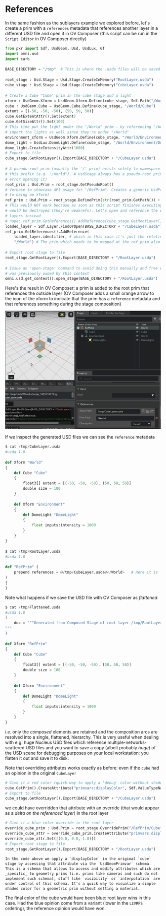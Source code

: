 # References

In the same fashion as the sublayers example we explored before, let's create a prim with a `references` metadata that references another layer in a different USD file and open it in OV Composer (this script can be run in the `Script Editor` in OV Composer directly)

```python
from pxr import Sdf, UsdGeom, Usd, UsdLux, Gf
import omni.usd
import carb

BASE_DIRECTORY = "/tmp"  # This is where the .usda files will be saved

root_stage : Usd.Stage = Usd.Stage.CreateInMemory("RootLayer.usda")
cube_stage : Usd.Stage = Usd.Stage.CreateInMemory("CubeLayer.usda")

# Create a Cube "Cube" prim in the cube stage and a light
xform : UsdGeom.Xform = UsdGeom.Xform.Define(cube_stage, Sdf.Path("/World"))
cube : UsdGeom.Cube = UsdGeom.Cube.Define(cube_stage, "/World/Cube")
extent = [(-50, -50, -50), (50, 50, 50)]
cube.GetExtentAttr().Set(extent)
cube.GetSizeAttr().Set(100)
# This time put the light under the "/World" prim - by referencing "/World" we will also
# import the lights as well since they're under "/World"
environment_xform = UsdGeom.Xform.Define(cube_stage, "/World/Environment")
dome_light = UsdLux.DomeLight.Define(cube_stage, "/World/Environment/DomeLight")
dome_light.CreateIntensityAttr(1000)
# Export to file
cube_stage.GetRootLayer().Export(BASE_DIRECTORY + "/CubeLayer.usda")

# A pseudo-root prim (usually the '/' prim) exists solely to namespace all prims' paths under
# this prefix (e.g. "/World"). A UsdStage always has a pseudo-root prim (unless there was an
# error opening it)
root_prim : Usd.Prim = root_stage.GetPseudoRoot()
# Verbose to showcase API usage for "/RefPrim". Creates a generic UsdPrim (it will default
# to being an Xform)
ref_prim : Usd.Prim = root_stage.DefinePrim(str(root_prim.GetPath()) + "RefPrim")
# This would NOT work because as soon as this script finishes executing, the temporary stages
# would be destroyed (they're weakrefs). Let's open and reference the usd file for those
# layers instead
# nope: ref_prim.GetReferences().AddReference(cube_stage.GetRootLayer().identifier)
loaded_layer = Sdf.Layer.FindOrOpen(BASE_DIRECTORY + "/CubeLayer.usda")
ref_prim.GetReferences().AddReference(
    loaded_layer.identifier, # which in this case it's just the relative file path string
    "/World") # The prim which needs to be mapped at the ref_prim also needs to be specified

# Export root stage to file
root_stage.GetRootLayer().Export(BASE_DIRECTORY + "/RootLayer.usda")

# Issue an 'open-stage' command to avoid doing this manually and free whatever stage
# was previously owned by this context
omni.usd.get_context().open_stage(BASE_DIRECTORY + "/RootLayer.usda")
```

Here's the result in OV Composer: a prim is added to the root prim that references the outside layer (OV Composer adds a small orange arrow to the icon of the xform to indicate that the prim has a `reference` metadata and that references something during the stage composition)

![](../images/chapter3/reference_prim_in_ov_composer.png)

If we inspect the generated USD files we can see the `reference` metadata

```python
$ cat /tmp/CubeLayer.usda
#usda 1.0

def Xform "World"
{
    def Cube "Cube"
    {
        float3[] extent = [(-50, -50, -50), (50, 50, 50)]
        double size = 100
    }

    def Xform "Environment"
    {
        def DomeLight "DomeLight"
        {
            float inputs:intensity = 1000
        }
    }
}

$ cat /tmp/RootLayer.usda
#usda 1.0

def "RefPrim" (
    prepend references = @/tmp/CubeLayer.usda@</World>   # Here it is
)
{
}

```

Note what happens if we save the USD file with OV Composer as _flattened_:

```python
$ cat /tmp/Flattened.usda
#usda 1.0
(
    doc = """Generated from Composed Stage of root layer /tmp/RootLayer.usda
"""
)

def Xform "RefPrim"
{
    def Cube "Cube"
    {
        float3[] extent = [(-50, -50, -50), (50, 50, 50)]
        double size = 100
    }

    def Xform "Environment"
    {
        def DomeLight "DomeLight"
        {
            float inputs:intensity = 1000
        }
    }
}

```

i.e. only the _composed_ elements are retained and the composition arcs are resolved into a single, flattened, hierarchy. This is very useful when dealing with e.g. huge Nucleus USD files which reference multiple-networks-scattered USD files and you want to save a copy (albeit probably _huge_) of the USD scene for debugging purposes on your local workstation: you flatten it out and save it to disk.


Note that overriding attributes works exactly as before: even if the `cube` had an opinion in the original `CubeLayer`

```python
# Give it a red color (quick way to apply a 'debug' color without shaders or materials - accesses primvar variables)
cube.GetPrim().CreateAttribute("primvars:displayColor", Sdf.ValueTypeNames.Color3fArray).Set([(1.0, 0.0, 0.0)])
# Export to file
cube_stage.GetRootLayer().Export(BASE_DIRECTORY + "/CubeLayer.usda")
```

we could have overridden that attribute with an override (that would appear as a _delta on the referenced layer_) in the root layer

```python
# Give it a blue color override in the root layer
override_cube_prim : Usd.Prim = root_stage.OverridePrim("/RefPrim/Cube")
override_cube_attr = override_cube_prim.CreateAttribute("primvars:displayColor", Sdf.ValueTypeNames.Color3fArray)
override_cube_attr.Set([(0.0, 0.0, 1.0)])
# Export root stage to file
root_stage.GetRootLayer().Export(BASE_DIRECTORY + "/RootLayer.usda")
```

```admonish info
In the code above we apply a `displayColor` in the original `cube` stage by accessing that attribute via the `UsdGeomPrimvar` schema. This is a schema that allows to access and modify attributes which are _specific_ to geometry prims (i.e. prims like cameras and such do not implement such schema), stuff like `visibility` or `interpolation` are under control of this schema. It's a quick way to visualize a simple shaded color for a geometric prim without setting a material.
```

The final color of the cube would have been blue: root layer wins in this case. Had the blue opinion come from a variant (lower in the `LIVRPS` ordering), the reference opinion would have won.